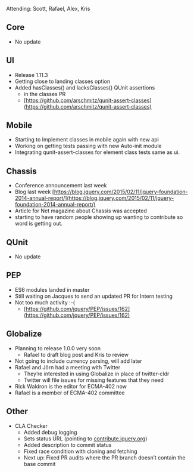 Attending: Scott, Rafael, Alex, Kris

## Core
* No update

## UI
* Release 1.11.3
* Getting close to landing classes option
* Added hasClasses() and lacksClasses() QUnit assertions
  * in the classes PR
  * [https://github.com/arschmitz/qunit-assert-classes](https://github.com/arschmitz/qunit-assert-classes)

## Mobile
* Starting to Implement classes in mobile again with new api
* Working on getting tests passing with new Auto-init module
* Integrating qunit-assert-classes for element class tests same as ui.

## Chassis
* Conference announcement last week
* Blog last week [https://blog.jquery.com/2015/02/11/jquery-foundation-2014-annual-report/](https://blog.jquery.com/2015/02/11/jquery-foundation-2014-annual-report/)
* Article for Net magazine about Chassis was accepted
* starting to have random people showing up wanting to contribute so word is getting out.

## QUnit
* No update

## PEP
* ES6 modules landed in master
* Still waiting on Jacques to send an updated PR for Intern testing
* Not too much activity :-(
  * [https://github.com/jquery/PEP/issues/162](https://github.com/jquery/PEP/issues/162)

## Globalize
* Planning to release 1.0.0 very soon
  * Rafael to draft blog post and Kris to review
* Not going to include currency parsing, will add later
* Rafael and Jörn had a meeting with Twitter
  * They’re interested in using Globalize in place of twitter-cldr
  * Twitter will file issues for missing features that they need
* Rick Waldron is the editor for ECMA-402 now
* Rafael is a member of ECMA-402 committee

## Other
* CLA Checker
  * Added debug logging
  * Sets status URL (pointing to [contribute.jquery.org](http://contribute.jquery.org/))
  * Added description to commit status
  * Fixed race condition with cloning and fetching
  * Next up: Fixed PR audits where the PR branch doesn’t contain the base commit
